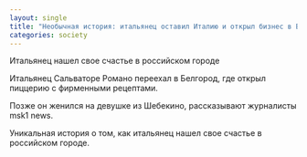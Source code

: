 ```yaml
---
layout: single
title: "Необычная история: итальянец оставил Италию и открыл бизнес в Белгороде"
categories: society
---
```

Итальянец нашел свое счастье в российском городе

Итальянец Сальваторе Романо переехал в Белгород, где открыл пиццерию с фирменными рецептами.

Позже он женился на девушке из Шебекино, рассказывают журналисты msk1 news.

Уникальная история о том, как итальянец нашел свое счастье в российском городе.